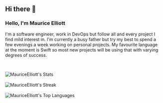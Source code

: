 ## Hi there 👋

<!--
**MauriceElliott/MauriceElliott** is a ✨ _special_ ✨ repository because its `README.md` (this file) appears on your GitHub profile.

Here are some ideas to get you started:

- 🔭 I’m currently working on ...
- 🌱 I’m currently learning ...
- 👯 I’m looking to collaborate on ...
- 🤔 I’m looking for help with ...
- 💬 Ask me about ...
- 📫 How to reach me: ...
- 😄 Pronouns: ...
- ⚡ Fun fact: ...
-->


### Hello, I'm Maurice Elliott

I'm a software engineer, work in DevOps but follow all and every project I find mild interest in.
I'm currently a busy father but try my best to spend a few evenings a week working on personal projects.
My favourite language at the moment is Swift so most new projects will be using that with varying degrees of success.

<br>

![MauriceElliott's Stats](https://github-readme-stats.vercel.app/api?username=MauriceElliott&theme=gruvbox&show_icons=true&hide_border=false&count_private=true)
<br>
<br>
![MauriceElliott's Streak](https://github-readme-streak-stats.herokuapp.com/?user=MauriceElliott&theme=gruvbox&hide_border=false)
<br>
<br>
![MauriceElliott's Top Languages](https://github-readme-stats.vercel.app/api/top-langs/?username=MauriceElliott&theme=gruvbox&show_icons=true&hide_border=false&layout=compact)
